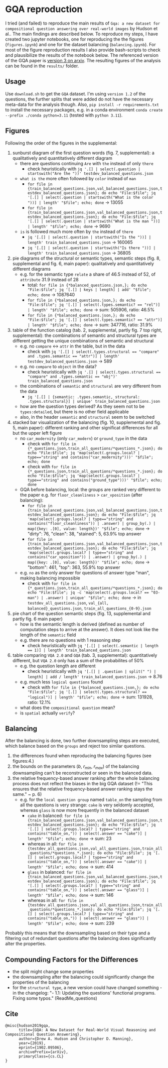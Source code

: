 # GQA reproduction

I tried (and failed) to reproduce the main results of `Gqa: a new dataset for compositional question answering over real-world images` by Hudson et al.. The main findings are described below.
To reproduce my steps, I have created two jupyter notebooks, one for reproducing the the figures (`figures.ipynb`) and one for the dataset balancing (`balancing.ipynb`). For most of the figure reproduction results I also provide bash-scripts to check and plausibilize the results of the notebook below.
The referenced version of the GQA paper is [version 3 on arxiv](https://arxiv.org/abs/1902.09506).
The resulting figures of the analysis can be found in the `results/` folder.

## Usage

Use `download.sh` to get the `GQA` dataset. I'm using `version 1.2` of the questions, the further splits that were added do not have the necessary meta-data for the analysis though.
Also, `pip install -r requirements.txt` to install the necessary packages, e.g. in a conda environment `conda create --prefix ./conda python=3.11` (tested with `python 3.11`).

## Figures

Following the order of the figures in the supplemental:

1. sunburst diagram of the first question words (fig. 7, supplemental): a qualitatively and quantitatively different diagram
    * there are questions continuing `Are` with `the` instead of only `there`
        * check heuristically with `jq '.[] | select(.question | startswith("Are the "))' testdev_balanced_questions.json`
    * `what is the` more often followed by `color` instead of `man`
        * `for file in {train_balanced_questions.json,val_balanced_questions.json,testdev_balanced_questions.json}; do echo "File:$file"; jq '[.[] | select(.question | startswith("What is the color "))] | length' "$file"; echo; done` -> $13055$
        * `for file in {train_balanced_questions.json,val_balanced_questions.json,testdev_balanced_questions.json}; do echo "File:$file"; jq '[.[] | select(.question | startswith("What is the man "))] | length' "$file"; echo; done` -> $9690$
    * `is` is followed much more often by `the` instead of `there`
        * `jq '[.[] | select(.question | startswith("Is the "))] | length' train_balanced_questions.json` -> $160065$
        * `jq '[.[] | select(.question | startswith("Is there "))] | length' train_balanced_questions.json` -> $36805$
2. pie diagrams of the structural or semantic types, semantic steps (fig. 8, supplemental and fig. 6, main paper): qualitatively and quantitatively different diagrams
    * e.g. for the semantic type `relate` a share of $46.5%$ instead of $52%$, of `attribute` $31.9%$ instead of $28%$
        * total: `for file in {*balanced_questions.json,}; do echo "File:$file"; jq '[.[] | keys | length] | add' "$file"; echo; done` -> $1087640$
        * `for file in {*balanced_questions.json,}; do echo "File:$file"; jq '[.[] | select(.types.semantic? == "rel")] | length' "$file"; echo; done` -> sum: $505906$, ratio: $46.5\%$
        * `for file in {*balanced_questions.json,}; do echo "File:$file"; jq '[.[] | select(.types.semantic? == "attr")] | length' "$file"; echo; done` -> sum: $347716$, ratio: $31.9\%$
3. table of the function catalog (tab. 2, supplemental, partly fig. 7 top right, supplemental): the combinations of semantic and structural types are different getting the unique combinations of semantic and structural 
    * e.g. no `compare` <-> `attr` in the table, but in the data
        * check with `jq '[.[] | select(.types.structural == "compare" and .types.semantic == "attr")] | length' testdev_balanced_questions.json` -> $589$
    * e.g. no `compare` to `object` in the data?
        * check heuristically with `jq '.[] | select(.types.structural == "compare" and .types.semantic == "obj")' train_balanced_questions.json`
    * the combinations of `semantic` and `structural` are very different from the data
        * `jq '[.[] | {semantic: .types.semantic, structural: .types.structural}] | unique' train_balanced_questions.json`
    * how are the question types derived? As they seem not to be `types:detailed`, but there is no other field applicable
    * also, in the header `semantic` and `structural` seem to be switched
4. stacked bar visualization of the balancing (fig. 10, supplemental and fig. 5, main paper): different ranking and other significat differences for all but the upper left figure
    * no `car_modernity` (only `car_modern`) or `ground_type` in the data
        * check with `for file in {*_questions.json,train_all_questions/*questions_*.json}; do echo "File:$file"; jq 'map(select(.groups.local? | type=="string" and contains("car_modernity")))' "$file"; echo; done`
        * check with `for file in {*_questions.json,train_all_questions/*questions_*.json}; do echo "File:$file"; jq 'map(select(.groups.local? | type=="string" and contains("ground_type")))' "$file"; echo; done`
    * GQA before balancing, local: the groups are ranked very different to the paper e.g. for `floor_cleanliness` > `car_vposition` (after balancing):
        * `for file in {train_balanced_questions.json,val_balanced_questions.json,testdev_balanced_questions.json}; do echo "File:$file"; jq 'map(select(.groups.local? | type=="string" and contains("floor_cleanliness")) | .answer) | group_by(.) | map({key: .[0], value: length})' "$file"; echo; done` -> "dirty": $76$, "clean": $38$, "stained": $5$, $63.9 \%$ top answer
        * `for file in {train_balanced_questions.json,val_balanced_questions.json,testdev_balanced_questions.json}; do echo "File:$file"; jq 'map(select(.groups.local? | type=="string" and contains("car_vposition")) | .answer) | group_by(.) | map({key: .[0], value: length})' "$file"; echo; done` -> "bottom": $461$, "top": $363$, $55.9 \%$ top answer
    * e.g. `no` as the only answer for questions of answer type "man", making balancing impossible
        * check with `for file in {*_questions.json,train_all_questions/*questions_*.json}; do echo "File:$file"; jq -c 'map(select(.groups.local? == "03-man") | .answer) | unique' "$file"; echo; done` -> in `testdev_all_questions.json`, `val_{all, balanced}_questions.json`, `train_all_questions_{0-9}.json`
5. pie chart of the question semantic steps (fig. 13, supplemental and partly fig. 6 main paper)
    * how is the semantic length is derived (defined as number of computation steps to arrive at the answer). It does not look like the length of the `semantic` field
    * e.g. there are no questions with 1 reasoning step
        * check heuristically with `jq '[.[] | select(.semantic | length == 1)] | length' train_balanced_questions.json`
6. table comparing `VQA 2.0` and `GQA` (tab. 3, supplemental): quantitatively different, but `VQA 2.0` only has a sum of the probabilites of $50 \%$
    * e.g. the question length are different
        * check heuristically with `jq '[.[] | .question | split(" ") | length] | add / length' train_balanced_questions.json` -> $8.76$
    * e.g. much less `logical questions` found
        * check with `for file in {*balanced_questions.json,}; do echo "File:$file"; jq '[.[] | select(.types.structural? == "logical")] | length' "$file"; echo; done` -> sum: $131928$, ratio: $12.1\%$
    * what does the `compositional question` mean?
    * is `spatial` actually `verify`?

## Balancing

After the balancing is done, two further downsampling steps are executed, which balance based on the `groups` and reject too similar questions.

1. the differences found when reproducing the balancing figures (see figures:4.)
2. the bounds on the parameters ($b$, $r_{min}$, $r_{max}$) of the balancing downsampling can't be reconstructed or seen in the balanced data.
3. the relative frequency-based answer ranking after the whole balancing process does not reflect the biases in the big GQA dataset (!= "This ensures that the relative frequency-based answer ranking stays the same." ~ p. 6)
    * e.g. for the `local question group` named `table_on` the sampling from all the questions is very strange: `cake` is very seldomly accepted, whereas `glass` is now more frequently in the balanced dataset
        * `cake` in balanced: `for file in {train_balanced_questions.json,val_balanced_questions.json,testdev_balanced_questions.json}; do echo "File:$file"; jq '[.[] | select(.groups.local? | type=="string" and contains("table_on,")) | select(.answer == "cake")] | length' "$file"; echo; done` -> sum: $23$
        * whereas in all: `for file in {testdev_all_questions.json,val_all_questions.json,train_all_questions/*questions_*.json}; do echo "File:$file"; jq '[.[] | select(.groups.local? | type=="string" and contains("table_on,")) | select(.answer == "cake")] | length' "$file"; echo; done` -> sum: $414$
        * `glass` in balanced: `for file in {train_balanced_questions.json,val_balanced_questions.json,testdev_balanced_questions.json}; do echo "File:$file"; jq '[.[] | select(.groups.local? | type=="string" and contains("table_on,")) | select(.answer == "glass")] | length' "$file"; echo; done` -> sum: $146$
        * whereas in all: `for file in {testdev_all_questions.json,val_all_questions.json,train_all_questions/*questions_*.json}; do echo "File:$file"; jq '[.[] | select(.groups.local? | type=="string" and contains("table_on,")) | select(.answer == "glass")] | length' "$file"; echo; done` -> sum: $239$

Probably this means that the downsampling based on their type and a filtering out of redundant questions after the balancing does significantly alter the properties.

## Compounding Factors for the Differences

* the split might change some properties
* the downsampling after the balancing could significantly change the properties of the balancing
* for the `structural type`, a new version could have changed something - in the changelog: "- 1.1: Updating the questions' functional programs. Fixing some typos." (ReadMe_questions)

## Cite

```
@misc{hudson2019gqa,
      title={GQA: A New Dataset for Real-World Visual Reasoning and Compositional Question Answering}, 
      author={Drew A. Hudson and Christopher D. Manning},
      year={2019},
      eprint={1902.09506},
      archivePrefix={arXiv},
      primaryClass={cs.CL}
}
```
